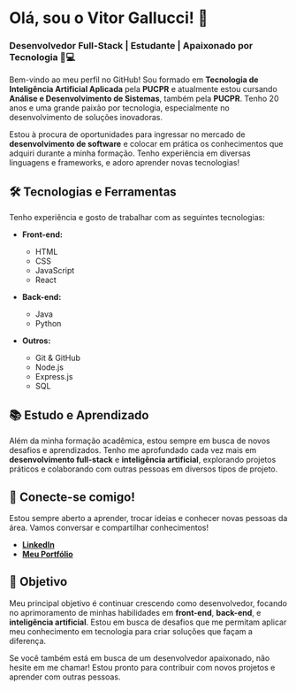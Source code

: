 # Olá, sou o Vitor Gallucci! 👋

### Desenvolvedor Full-Stack | Estudante | Apaixonado por Tecnologia 🤖💻

Bem-vindo ao meu perfil no GitHub! Sou formado em **Tecnologia de Inteligência Artificial Aplicada** pela **PUCPR** e atualmente estou cursando **Análise e Desenvolvimento de Sistemas**, também pela **PUCPR**. Tenho 20 anos e uma grande paixão por tecnologia, especialmente no desenvolvimento de soluções inovadoras.

Estou à procura de oportunidades para ingressar no mercado de **desenvolvimento de software** e colocar em prática os conhecimentos que adquiri durante a minha formação. Tenho experiência em diversas linguagens e frameworks, e adoro aprender novas tecnologias!

## 🛠️ Tecnologias e Ferramentas

Tenho experiência e gosto de trabalhar com as seguintes tecnologias:

- **Front-end:**
  - HTML
  - CSS
  - JavaScript
  - React
  
- **Back-end:**
  - Java
  - Python
  
- **Outros:**
  - Git & GitHub
  - Node.js
  - Express.js
  - SQL

## 📚 Estudo e Aprendizado

Além da minha formação acadêmica, estou sempre em busca de novos desafios e aprendizados. Tenho me aprofundado cada vez mais em **desenvolvimento full-stack** e **inteligência artificial**, explorando projetos práticos e colaborando com outras pessoas em diversos tipos de projeto.

## 💼 Conecte-se comigo!

Estou sempre aberto a aprender, trocar ideias e conhecer novas pessoas da área. Vamos conversar e compartilhar conhecimentos!

- **[LinkedIn](https://linkedin.com/in/vitor-barbosa-gallucci-45692b247/)**
- **[Meu Portfólio](https://vitorgallucci.carrd.co/)**

## 🎯 Objetivo

Meu principal objetivo é continuar crescendo como desenvolvedor, focando no aprimoramento de minhas habilidades em **front-end**, **back-end**, e **inteligência artificial**. Estou em busca de desafios que me permitam aplicar meu conhecimento em tecnologia para criar soluções que façam a diferença.

Se você também está em busca de um desenvolvedor apaixonado, não hesite em me chamar! Estou pronto para contribuir com novos projetos e aprender com outras pessoas.
